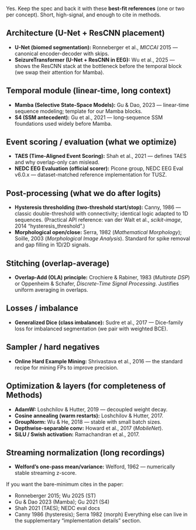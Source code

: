 Yes. Keep the spec and back it with these **best-fit references** (one or two per concept). Short, high-signal, and enough to cite in methods.

## Architecture (U-Net + ResCNN placement)

* **U-Net (biomed segmentation):** Ronneberger et al., *MICCAI* 2015 — canonical encoder-decoder with skips.
* **SeizureTransformer (U-Net + ResCNN in EEG):** Wu et al., 2025 — shows the ResCNN stack at the bottleneck before the temporal block (we swap their attention for Mamba).

## Temporal module (linear-time, long context)

* **Mamba (Selective State-Space Models):** Gu & Dao, 2023 — linear-time sequence modeling; template for our Mamba blocks.
* **S4 (SSM antecedent):** Gu et al., 2021 — long-sequence SSM foundations used widely before Mamba.

## Event scoring / evaluation (what we optimize)

* **TAES (Time-Aligned Event Scoring):** Shah et al., 2021 — defines TAES and why overlap-only can mislead.
* **NEDC EEG Evaluation (official scorer):** Picone group, NEDC EEG Eval v6.0.x — dataset-matched reference implementation for TUSZ.

## Post-processing (what we do after logits)

* **Hysteresis thresholding (two-threshold start/stop):** Canny, 1986 — classic double-threshold with connectivity; identical logic adapted to 1D sequences.
  (Practical API reference: van der Walt et al., *scikit-image*, 2014 “hysteresis\_threshold”.)
* **Morphological open/close:** Serra, 1982 (*Mathematical Morphology*); Soille, 2003 (*Morphological Image Analysis*). Standard for spike removal and gap filling in 1D/2D signals.

## Stitching (overlap-average)

* **Overlap-Add (OLA) principle:** Crochiere & Rabiner, 1983 (*Multirate DSP*) or Oppenheim & Schafer, *Discrete-Time Signal Processing*. Justifies uniform averaging in overlaps.

## Losses / imbalance

* **Generalized Dice (class imbalance):** Sudre et al., 2017 — Dice-family loss for imbalanced segmentation (we pair with weighted BCE).

## Sampler / hard negatives

* **Online Hard Example Mining:** Shrivastava et al., 2016 — the standard recipe for mining FPs to improve precision.

## Optimization & layers (for completeness of Methods)

* **AdamW:** Loshchilov & Hutter, 2019 — decoupled weight decay.
* **Cosine annealing (warm restarts):** Loshchilov & Hutter, 2017.
* **GroupNorm:** Wu & He, 2018 — stable with small batch sizes.
* **Depthwise-separable conv:** Howard et al., 2017 (*MobileNet*).
* **SiLU / Swish activation:** Ramachandran et al., 2017.

## Streaming normalization (long recordings)

* **Welford’s one-pass mean/variance:** Welford, 1962 — numerically stable streaming z-score.

If you want the bare-minimum cites in the paper:

* Ronneberger 2015; Wu 2025 (ST)
* Gu & Dao 2023 (Mamba); Gu 2021 (S4)
* Shah 2021 (TAES); NEDC eval docs
* Canny 1986 (hysteresis); Serra 1982 (morph)
  Everything else can live in the supplementary “implementation details” section.
